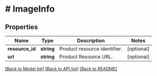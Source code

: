 # # ImageInfo

## Properties

Name | Type | Description | Notes
------------ | ------------- | ------------- | -------------
**resource_id** | **string** | Product resource identifier. | [optional]
**url** | **string** | Product Resource URL. | [optional]

[[Back to Model list]](../../README.md#models) [[Back to API list]](../../README.md#endpoints) [[Back to README]](../../README.md)
